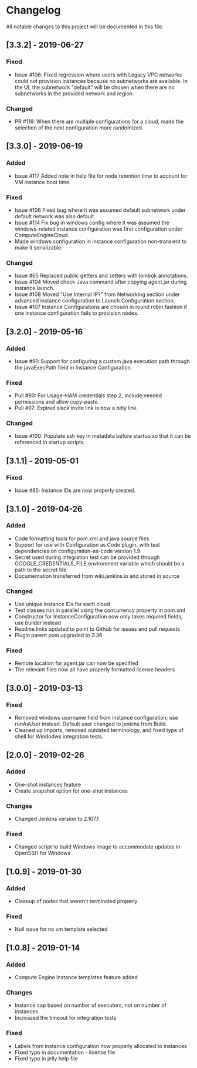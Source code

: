 <!--
 Copyright 2019 Google LLC

 Licensed under the Apache License, Version 2.0 (the "License"); you may not use this file except in
 compliance with the License. You may obtain a copy of the License at

        https://www.apache.org/licenses/LICENSE-2.0

 Unless required by applicable law or agreed to in writing, software distributed under the License
 is distributed on an "AS IS" BASIS, WITHOUT WARRANTIES OR CONDITIONS OF ANY KIND, either express or
 implied. See the License for the specific language governing permissions and limitations under the
 License.
-->
# Changelog
All notable changes to this project will be documented in this file.

## [3.3.2] - 2019-06-27
### Fixed
- Issue #106: Fixed regression where users with Legacy VPC networks could not provision instances
  because no subnetworks are available. In the UI, the subnetwork "default" will be chosen when
  there are no subnetworks in the provided network and region.

### Changed
- PR #116: When there are multiple configurations for a cloud, made the selection of the next
  configuration more randomized.

## [3.3.0] - 2019-06-19
### Added
- Issue #117 Added note in help file for node retention time to account for VM instance boot time.

### Fixed
- Issue #106 Fixed bug where it was assumed default subnetwork under default network was also default.
- Issue #114 Fix bug in windows config where it was assumed the windows-related instance configuration was first configuration
under ComputeEngineCloud.
- Made windows configuration in instance configuration non-transient to make it serializable.

### Changed
- Issue #65 Replaced public getters and setters with lombok annotations.
- Issue #104 Moved check Java command after copying agent.jar during instance launch.
- Issue #108 Moved "Use Internal IP?" from Networking section under advanced instance configuration to Launch Configuration section.
- Issue #107 Instance Configurations are chosen in round robin fashion if one instance configuration fails to provision nodes.


## [3.2.0] - 2019-05-16
### Added
- Issue #91: Support for configuring a custom java execution path through the javaExecPath field in
  Instance Configuration.

### Fixed
- Pull #90: For Usage->IAM credentials step 2, include needed permissions and allow copy-paste. 
- Pull #97: Expired slack invite link is now a bitly link.

### Changed
- Issue #100: Populate ssh key in metadata before startup so that it can be referenced in startup
  scripts.

## [3.1.1] - 2019-05-01
### Fixed
- Issue #85: Instance IDs are now properly created.

## [3.1.0] - 2019-04-26
### Added
- Code formatting tools for pom.xml and java source files
- Support for use with Configuration as Code plugin, with test dependencies on configuration-as-code
  version 1.9
- Secret used during integration test can be provided through GOOGLE_CREDENTIALS_FILE environment
  variable which should be a path to the secret file
- Documentation transferred from wiki.jenkins.io and stored in source

### Changed
- Use unique instance IDs for each cloud
- Test classes run in parallel using the concurrency property in pom.xml
- Constructor for InstanceConfiguration now only takes required fields, use builder instead
- Readme links updated to point to Github for issues and pull requests
- Plugin parent pom upgraded to 3.36

### Fixed
- Remote location for agent.jar can now be specified
- The relevant files now all have properly formatted license headers

## [3.0.0] - 2019-03-13
### Fixed
- Removed windows username field from instance configuration; use runAsUser instead. Default user changed to jenkins from Build.
- Cleaned up imports, removed outdated terminology, and fixed type of shell for Windodws integration tests.

## [2.0.0] - 2019-02-26
### Added
- One-shot instances feature
- Create snapshot option for one-shot instances

### Changes
- Changed Jenkins version to 2.107.1

### Fixed
- Changed script to build Windows image to accommodate updates in OpenSSH for Windows

## [1.0.9] - 2019-01-30
### Added
- Cleanup of nodes that weren't terminated properly

### Fixed
- Null issue for no vm template selected

## [1.0.8] - 2019-01-14
### Added
- Compute Engine Instance templates feature added

### Changes
- Instance cap based on number of executors, not on number of instances
- Increased the timeout for integration tests

### Fixed
- Labels from instance configuration now properly allocated to instances
- Fixed typo in documentation - license file
- Fixed typo in jelly help file
